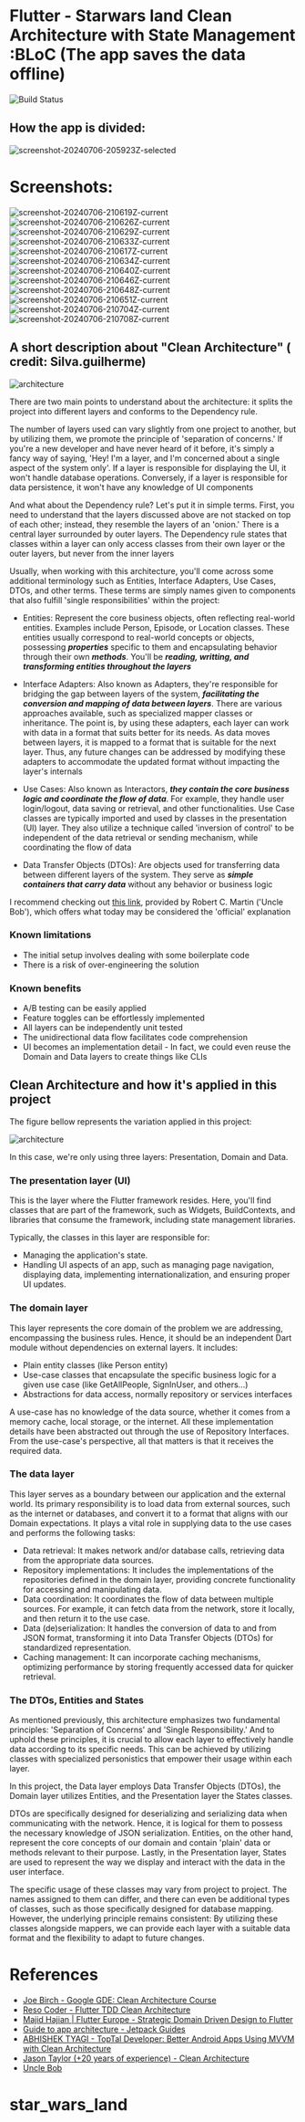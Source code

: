# Flutter - Starwars land Clean Architecture with State Management :BLoC (The app saves the data offline)


![Build Status](https://github.com/guilherme-v/flutter-clean-architecture-example/actions/workflows/main.yaml/badge.svg)

## How the app is divided:
![screenshot-20240706-205923Z-selected](https://github.com/mhosnyessa/star_wars_land/assets/65831561/c4972031-0123-4d15-844d-44091cbc5fac)
# Screenshots:
![screenshot-20240706-210619Z-current](https://github.com/mhosnyessa/star_wars_land/assets/65831561/89f0bee0-012a-4e4e-80c1-2fac210073b0)
![screenshot-20240706-210626Z-current](https://github.com/mhosnyessa/star_wars_land/assets/65831561/4343706b-03a2-4148-864e-179c504f1f66)
![screenshot-20240706-210629Z-current](https://github.com/mhosnyessa/star_wars_land/assets/65831561/ce9e71e9-82c9-4aa5-9a90-1261b09106c3)
![screenshot-20240706-210633Z-current](https://github.com/mhosnyessa/star_wars_land/assets/65831561/4749571c-5a4f-4ccb-8804-a1e3f5201f68)![screenshot-20240706-210617Z-current](https://github.com/mhosnyessa/star_wars_land/assets/65831561/38a4d1a3-2b12-4f85-a3b5-8b0f0a023200)
![screenshot-20240706-210634Z-current](https://github.com/mhosnyessa/star_wars_land/assets/65831561/08abf9df-73ec-409b-b65b-475ecfb65ba8)
![screenshot-20240706-210640Z-current](https://github.com/mhosnyessa/star_wars_land/assets/65831561/4412b281-a00a-470d-93ae-58b24e0913a5)
![screenshot-20240706-210646Z-current](https://github.com/mhosnyessa/star_wars_land/assets/65831561/e90028da-2bef-4c68-815f-8edfa2729f0c)
![screenshot-20240706-210648Z-current](https://github.com/mhosnyessa/star_wars_land/assets/65831561/61ab10c2-42d6-4b82-9d97-24c513150818)
![screenshot-20240706-210651Z-current](https://github.com/mhosnyessa/star_wars_land/assets/65831561/ae4f2292-b67b-4b96-a8ff-9355cb430b78)
![screenshot-20240706-210704Z-current](https://github.com/mhosnyessa/star_wars_land/assets/65831561/14ad198c-aee8-411d-a892-54598f33d2a9)
![screenshot-20240706-210708Z-current](https://github.com/mhosnyessa/star_wars_land/assets/65831561/8526ef6d-9000-4857-82f0-20e83c8db545)


## A short description about "Clean Architecture" ( credit: Silva.guilherme)

![architecture](./art/arch_1.png?raw=true)

There are two main points to understand about the architecture: it splits the project into different layers and conforms to the Dependency rule.

The number of layers used can vary slightly from one project to another, but by utilizing them, we promote the principle of 'separation of concerns.' If you're a new developer and have never heard of it before, it's simply a fancy way of saying, 'Hey! I'm a layer, and I'm concerned about a single aspect of the system only'. If a layer is responsible for displaying the UI, it won't handle database operations. Conversely, if a layer is responsible for data persistence, it won't have any knowledge of UI components

And what about the Dependency rule? Let's put it in simple terms. First, you need to understand that the layers discussed above are not stacked on top of each other; instead, they resemble the layers of an 'onion.' There is a central layer surrounded by outer layers. The Dependency rule states that classes within a layer can only access classes from their own layer or the outer layers, but never from the inner layers

Usually, when working with this architecture, you'll come across some additional terminology such as Entities, Interface Adapters, Use Cases, DTOs, and other terms. These terms are simply names given to components that also fulfill 'single responsibilities' within the project:

- Entities: Represent the core business objects, often reflecting real-world entities. Examples include Person, Episode, or Location classes. These entities usually correspond to real-world concepts or objects, possessing **_properties_** specific to them and encapsulating behavior through their own **_methods_**. You'll be **_reading, writting, and transforming entities throughout the layers_**

- Interface Adapters: Also known as Adapters, they're responsible for bridging the gap between layers of the system, **_facilitating the conversion and mapping of data between layers_**. There are various approaches available, such as specialized mapper classes or inheritance. The point is, by using these adapters, each layer can work with data in a format that suits better for its needs. As data moves between layers, it is mapped to a format that is suitable for the next layer. Thus, any future changes can be addressed by modifying these adapters to accommodate the updated format without impacting the layer's internals

- Use Cases: Also known as Interactors, **_they contain the core business logic and coordinate the flow of data_**. For example, they handle user login/logout, data saving or retrieval, and other functionalities. Use Case classes are typically imported and used by classes in the presentation (UI) layer. They also utilize a technique called 'inversion of control' to be independent of the data retrieval or sending mechanism, while coordinating the flow of data

- Data Transfer Objects (DTOs): Are objects used for transferring data between different layers of the system. They serve as _**simple containers that carry data**_ without any behavior or business logic

I recommend checking out [this link](https://blog.cleancoder.com/uncle-bob/2012/08/13/the-clean-architecture.html), provided by Robert C. Martin ('Uncle Bob'), which offers what today may be considered the 'official' explanation

### Known limitations

- The initial setup involves dealing with some boilerplate code
- There is a risk of over-engineering the solution

### Known benefits

- A/B testing can be easily applied
- Feature toggles can be effortlessly implemented
- All layers can be independently unit tested
- The unidirectional data flow facilitates code comprehension
- UI becomes an implementation detail - In fact, we could even reuse the Domain and Data layers to create things like CLIs

## Clean Architecture and how it's applied in this project

The figure bellow represents the variation applied in this project:

![architecture](./art/arch_2.png?raw=true)

In this case, we're only using three layers: Presentation, Domain and Data.

### The presentation layer (UI)

This is the layer where the Flutter framework resides. Here, you'll find classes that are part of the framework, such as Widgets, BuildContexts, and libraries that consume the framework, including state management libraries.

Typically, the classes in this layer are responsible for:

- Managing the application's state.
- Handling UI aspects of an app, such as managing page navigation, displaying data, implementing internationalization, and ensuring proper UI updates.

### The domain layer

This layer represents the core domain of the problem we are addressing, encompassing the business rules. Hence, it should be an independent Dart module without dependencies on external layers. It includes:

- Plain entity classes (like Person entity)
- Use-case classes that encapsulate the specific business logic for a given use case (like GetAllPeople, SignInUser, and others...)
- Abstractions for data access, normally repository or services interfaces

A use-case has no knowledge of the data source, whether it comes from a memory cache, local storage, or the internet. All these implementation details have been abstracted out through the use of Repository Interfaces. From the use-case's perspective, all that matters is that it receives the required data.

### The data layer

This layer serves as a boundary between our application and the external world. Its primary responsibility is to load data from external sources, such as the internet or databases, and convert it to a format that aligns with our Domain expectations. It plays a vital role in supplying data to the use cases and performs the following tasks:

- Data retrieval: It makes network and/or database calls, retrieving data from the appropriate data sources.
- Repository implementations: It includes the implementations of the repositories defined in the domain layer, providing concrete functionality for accessing and manipulating data.
- Data coordination: It coordinates the flow of data between multiple sources. For example, it can fetch data from the network, store it locally, and then return it to the use case.
- Data (de)serialization: It handles the conversion of data to and from JSON format, transforming it into Data Transfer Objects (DTOs) for standardized representation.
- Caching management: It can incorporate caching mechanisms, optimizing performance by storing frequently accessed data for quicker retrieval.

### The DTOs, Entities and States

As mentioned previously, this architecture emphasizes two fundamental principles: 'Separation of Concerns' and 'Single Responsibility.' And to uphold these principles, it is crucial to allow each layer to effectively handle data according to its specific needs. This can be achieved by utilizing classes with specialized personistics that empower their usage within each layer.

In this project, the Data layer employs Data Transfer Objects (DTOs), the Domain layer utilizes Entities, and the Presentation layer the States classes.

DTOs are specifically designed for deserializing and serializing data when communicating with the network. Hence, it is logical for them to possess the necessary knowledge of JSON serialization. Entities, on the other hand, represent the core concepts of our domain and contain 'plain' data or methods relevant to their purpose. Lastly, in the Presentation layer, States are used to represent the way we display and interact with the data in the user interface.

The specific usage of these classes may vary from project to project. The names assigned to them can differ, and there can even be additional types of classes, such as those specifically designed for database mapping. However, the underlying principle remains consistent: By utilizing these classes alongside mappers, we can provide each layer with a suitable data format and the flexibility to adapt to future changes.

# References

- [Joe Birch - Google GDE: Clean Architecture Course](https://caster.io/courses/android-clean-architecture)
- [Reso Coder - Flutter TDD Clean Architecture](https://www.youtube.com/playlist?list=PLB6lc7nQ1n4iYGE_khpXRdJkJEp9WOech)
- [Majid Hajian | Flutter Europe - Strategic Domain Driven Design to Flutter](https://youtu.be/lGv6KV5u75k)
- [Guide to app architecture - Jetpack Guides](https://developer.android.com/jetpack/docs/guide#common-principles)
- [ABHISHEK TYAGI - TopTal Developer: Better Android Apps Using MVVM with Clean Architecture](https://www.toptal.com/android/android-apps-mvvm-with-clean-architecture)
- [Jason Taylor (+20 years of experience) - Clean Architecture ](https://youtu.be/Zygw4UAxCdg)
- [Uncle Bob](https://blog.cleancoder.com/uncle-bob/2012/08/13/the-clean-architecture.html)
# star_wars_land
